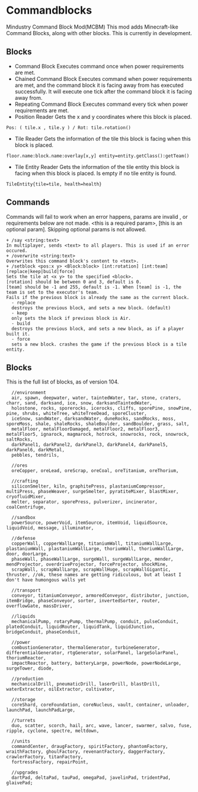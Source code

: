 # Commandblocks
Mindustry Command Block Mod(MCBM)
This mod adds Minecraft-like Command Blocks, along with other blocks.
This is currently in development.

## Blocks
+ Command Block
Executes command once when power requirements are met.
+ Chained Command Block
Executes command when power requirements are met, and the command block it is facing away from has executed successfully.
It will execute one tick after the command block it is facing away from.
+ Repeating Command Block
Executes command every tick when power requirements are met.
+ Position Reader
Gets the x and y coordinates where this block is placed.
```
Pos: ( tile.x , tile.y ) / Rot: tile.rotation()
```
+ Tile Reader
Gets the information of the tile this block is facing when this block is placed.
```
floor.name:block.name:overlay[x,y] entity=entity.getClass():getTeam()
```
+ Tile Entity Reader
Gets the information of the tile entity this block is facing when this block is placed.
Is empty if no tile entity is found.
```
TileEntity{tile=tile, health=health}
```

## Commands
Commands will fail to work when an error happens, params are invalid , or requirements below are not made.
\<this is a required param\>, \[this is an optional param\]. Skipping optional params is not allowed.
```
+ /say <string:text>  
In multiplayer, sends <text> to all players. This is used if an error occured.
+ /overwrite <string:text>  
Overwrites this command block's content to <text>.
+ /setblock <pos:x y> <Block:block> [int:rotation] [int:team] [replace|keep|build|force]  
Sets the tile at <x y> to the specified <block>.
[rotation] should be between 0 and 3, default is 0.
[team] should be -1 and 255, default is -1. When [team] is -1, the team is set to the executor's team.
Fails if the previous block is already the same as the current block.
  - replace
  destroys the previous block, and sets a new block. (default)
  - keep
  only sets the block if previous block is Air.
  - build
  destroys the previous block, and sets a new block, as if a player built it.
  - force
  sets a new block. crashes the game if the previous block is a tile entity.
```
## Blocks
This is the full list of blocks, as of version 104.
```
  //environment
  air, spawn, deepwater, water, taintedWater, tar, stone, craters, charr, sand, darksand, ice, snow, darksandTaintedWater,
  holostone, rocks, sporerocks, icerocks, cliffs, sporePine, snowPine, pine, shrubs, whiteTree, whiteTreeDead, sporeCluster,
  iceSnow, sandWater, darksandWater, duneRocks, sandRocks, moss, sporeMoss, shale, shaleRocks, shaleBoulder, sandBoulder, grass, salt,
  metalFloor, metalFloorDamaged, metalFloor2, metalFloor3, metalFloor5, ignarock, magmarock, hotrock, snowrocks, rock, snowrock, saltRocks,
  darkPanel1, darkPanel2, darkPanel3, darkPanel4, darkPanel5, darkPanel6, darkMetal,
  pebbles, tendrils,

  //ores
  oreCopper, oreLead, oreScrap, oreCoal, oreTitanium, oreThorium,

  //crafting
  siliconSmelter, kiln, graphitePress, plastaniumCompressor, multiPress, phaseWeaver, surgeSmelter, pyratiteMixer, blastMixer, cryofluidMixer,
  melter, separator, sporePress, pulverizer, incinerator, coalCentrifuge,

  //sandbox
  powerSource, powerVoid, itemSource, itemVoid, liquidSource, liquidVoid, message, illuminator,

  //defense
  copperWall, copperWallLarge, titaniumWall, titaniumWallLarge, plastaniumWall, plastaniumWallLarge, thoriumWall, thoriumWallLarge, door, doorLarge,
  phaseWall, phaseWallLarge, surgeWall, surgeWallLarge, mender, mendProjector, overdriveProjector, forceProjector, shockMine,
  scrapWall, scrapWallLarge, scrapWallHuge, scrapWallGigantic, thruster, //ok, these names are getting ridiculous, but at least I don't have humongous walls yet

  //transport
  conveyor, titaniumConveyor, armoredConveyor, distributor, junction, itemBridge, phaseConveyor, sorter, invertedSorter, router, overflowGate, massDriver,

  //liquids
  mechanicalPump, rotaryPump, thermalPump, conduit, pulseConduit, platedConduit, liquidRouter, liquidTank, liquidJunction, bridgeConduit, phaseConduit,

  //power
  combustionGenerator, thermalGenerator, turbineGenerator, differentialGenerator, rtgGenerator, solarPanel, largeSolarPanel, thoriumReactor,
  impactReactor, battery, batteryLarge, powerNode, powerNodeLarge, surgeTower, diode,

  //production
  mechanicalDrill, pneumaticDrill, laserDrill, blastDrill, waterExtractor, oilExtractor, cultivator,

  //storage
  coreShard, coreFoundation, coreNucleus, vault, container, unloader, launchPad, launchPadLarge,

  //turrets
  duo, scatter, scorch, hail, arc, wave, lancer, swarmer, salvo, fuse, ripple, cyclone, spectre, meltdown,

  //units
  commandCenter, draugFactory, spiritFactory, phantomFactory, wraithFactory, ghoulFactory, revenantFactory, daggerFactory, crawlerFactory, titanFactory,
  fortressFactory, repairPoint,

  //upgrades
  dartPad, deltaPad, tauPad, omegaPad, javelinPad, tridentPad, glaivePad;
```
